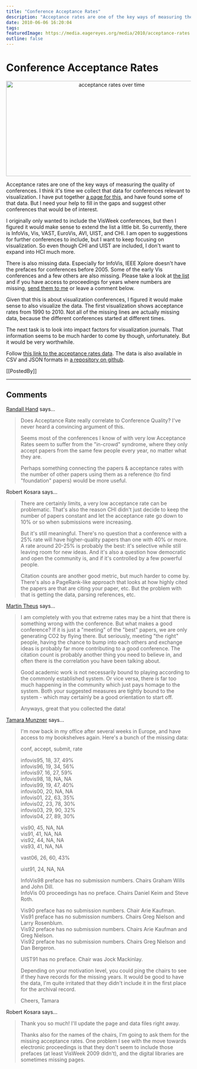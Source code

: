 ```yaml
---
title: "Conference Acceptance Rates"
description: "Acceptance rates are one of the key ways of measuring the quality of conferences. I think it's time we collect that data for conferences relevant to visualization. I have put together a page for this, and have found some of that data. But I need your help to fill in the gaps and suggest other conferences that would be of interest."
date: 2010-06-06 16:20:04
tags: 
featuredImage: https://media.eagereyes.org/media/2010/acceptance-rates.png
outline: false
---
```


# Conference Acceptance Rates

<p align="center"><img src="https://media.eagereyes.org/media/2010/acceptance-rates.png" width="560" height="260" alt="acceptance rates over time" /></p>

Acceptance rates are one of the key ways of measuring the quality of conferences. I think it's time we collect that data for conferences relevant to visualization. I have put together <a href="/service/acceptance-rates">a page for this</a>, and have found some of that data. But I need your help to fill in the gaps and suggest other conferences that would be of interest.

I originally only wanted to include the VisWeek conferences, but then I figured it would make sense to extend the list a little bit. So currently, there is InfoVis, Vis, VAST, EuroVis, AVI, UIST, and CHI. I am open to suggestions for further conferences to include, but I want to keep focusing on visualization. So even though CHI and UIST are included, I don't want to expand into HCI much more.

There is also missing data. Especially for InfoVis, IEEE Xplore doesn't have the prefaces for conferences before 2005. Some of the early Vis conferences and a few others are also missing. Please take a look at <a href="/service/acceptance-rates">the list</a> and if you have access to proceedings for years where numbers are missing, <a href="/contact">send them to me</a> or leave a comment below.


Given that this is about visualization conferences, I figured it would make sense to also visualize the data. The first visualization shows acceptance rates from 1990 to 2010. Not all of the missing lines are actually missing data, because the different conferences started at different times.

The next task is to look into impact factors for visualization journals. That information seems to be much harder to come by though, unfortunately. But it would be very worthwhile.

Follow <a href="/acceptance-rates">this link to the acceptance rates data</a>. The data is also available in CSV and JSON formats in <a href="http://github.com/eagereyes/VisLitDB">a repository on github</a>.

[[PostedBy]]

<aside class="comments">

---
## Comments

<a href="http://www.vizworld.com" rel="nofollow noopener" target="_blank">Randall Hand</a> says…
>	Does Acceptance Rate really correlate to Conference Quality?  I've never heard a convincing argument of this.
>	
>	Seems most of the conferences I know of with very low Acceptance Rates seem to suffer from the "in-crowd" syndrome, where they only accept papers from the same few people every year, no matter what they are.
>	
>	Perhaps something connecting the papers & acceptance rates with the number of other papers using them as a reference (to find "foundation" papers) would be more useful.

Robert Kosara says…
>	There are certainly limits, a very low acceptance rate can be problematic. That's also the reason CHI didn't just decide to keep the number of papers constant and let the acceptance rate go down to 10% or so when submissions were increasing.
>	
>	But it's still meaningful. There's no question that a conference with a 25% rate will have higher-quality papers than one with 40% or more. A rate around 20-25% is probably the best: it's selective while still leaving room for new ideas. And it's also a question how democratic and open the community is, and if it's controlled by a few powerful people.
>	
>	Citation counts are another good metric, but much harder to come by. There's also a PageRank-like approach that looks at how highly cited the papers are that are citing your paper, etc. But the problem with that is getting the data, parsing references, etc.

<a href="http://www.theusRus.de/" rel="nofollow noopener" target="_blank">Martin Theus</a> says…
>	I am completely with you that extreme rates may be a hint that there is something wrong with the conference. But what makes a good conference? If it is just a "meeting" of the "best" papers, we are only generating CO2 by flying there. But seriously, meeting "the right" people, having the chance to bump into each others and exchange ideas is probably far more contributing to a  good conference. The citation count is probably another thing you need to believe in, and often there is the correlation you have been talking about.
>	
>	Good academic work is not necessarily bound to playing according to the commonly established system. Or vice versa, there is far too much happening in the community which just pays homage to the system. Both your suggested measures are tightly bound to the system - which may certainly be a good orientation to start off.
>	
>	Anyways, great that you collected the data!

<a href="http://www.cs.ubc.ca/~tmm" rel="nofollow noopener" target="_blank">Tamara Munzner</a> says…
>	I'm now back in my office after several weeks in Europe, and have access to my bookshelves again. Here's a bunch of the missing data:
>	
>	
>	conf, accept, submit, rate
>	
>	infovis95, 18, 37, 49%  
>	infovis96, 19, 34, 56%  
>	infovis97, 16, 27, 59%  
>	infovis98, 18, NA, NA  
>	infovis99, 19, 47, 40%  
>	infovis00, 20, NA, NA  
>	infovis01, 22, 63, 35%  
>	infovis02, 23, 78, 30%  
>	infovis03, 29, 90, 32%  
>	infovis04, 27, 89, 30%  
>	
>	vis90, 45, NA, NA  
>	vis91, 41, NA, NA  
>	vis92, 44, NA, NA  
>	vis93, 41, NA, NA  
>	
>	vast06, 26, 60, 43%  
>	
>	uist91, 24, NA, NA  
>	
>	InfoVis98 preface has no submission numbers. Chairs Graham Wills and John Dill.  
>	InfoVis 00 proceedings has no preface. Chairs Daniel Keim and Steve Roth.  
>	
>	Vis90 preface has no submission numbers. Chair Arie Kaufman.  
>	Vis91 preface has no submission numbers. Chairs Greg Nielson and Larry Rosenblum.  
>	Vis92 preface has no submission numbers. Chairs Arie Kaufman and Greg Nielson.  
>	Vis92 preface has no submission numbers. Chairs Greg Nielson and Dan Bergeron.  
>	
>	UIST91 has no preface. Chair was Jock Mackinlay.  
>	
>	Depending on your motivation level, you could ping the chairs to see if they have records for the missing years. It would be good to have the data, I'm quite irritated that they didn't include it in the first place for the archival record. 
>	
>	Cheers,
>	Tamara
>	

Robert Kosara says…
>	Thank you so much! I'll update the page and data files right away.
>	
>	Thanks also for the names of the chairs, I'm going to ask them for the missing acceptance rates. One problem I see with the move towards electronic proceedings is that they don't seem to include those prefaces (at least VisWeek 2009 didn't), and the digital libraries are sometimes missing pages.

</aside>

